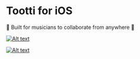 # Tootti for iOS

🎵 Built for musicians to collaborate from anywhere 🎵

[![Alt text](https://img.youtube.com/vi/jHU8X8QG9w4&t/0.jpg)](https://www.youtube.com/watch?v=jHU8X8QG9w4&t)

[![Alt text](https://img.youtube.com/vi/1Sesa70JJAo/0.jpg)](https://www.youtube.com/watch?v=1Sesa70JJAo)
